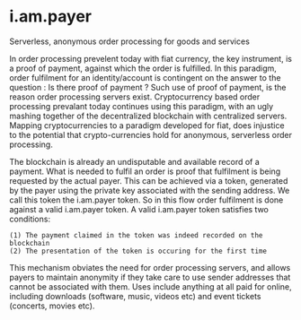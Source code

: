 # i.am.payer
Serverless, anonymous order processing for goods and services 

In order processing prevelent today with fiat currency, the key instrument, is a proof of payment, against which the order is fulfilled. In this paradigm, order fulfilment for an identity/account is contingent on the answer to the question : Is there proof of payment ? Such use of proof of payment, is the reason order processing servers exist. Cryptocurrency based order processing prevalant today continues using this paradigm, with an ugly mashing together of the decentralized blockchain with centralized servers.  Mapping cryptocurrencies to a paradigm developed for fiat, does injustice to the potential that crypto-currencies hold for anonymous, serverless order processing.

The blockchain is already an undisputable and available record of a payment. What is needed to fulfil an order is proof that fulfilment is being requested by the actual payer. This can be achieved via a token, generated by the payer using the private key associated with the sending address. We call this token the i.am.payer token. So in this flow order fulfilment is done against a valid i.am.payer token. A valid i.am.payer token satisfies two conditions:

    (1) The payment claimed in the token was indeed recorded on the blockchain
    (2) The presentation of the token is occuring for the first time

This mechanism obviates the need for order processing servers, and allows payers to maintain anonymity if they take care to use sender addresses that cannot be associated with them. Uses include anything at all paid for online, including downloads (software, music, videos etc) and event tickets (concerts, movies etc).
